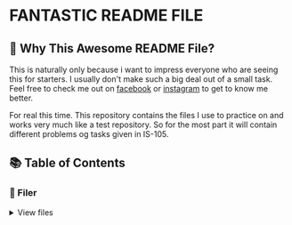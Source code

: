 # FANTASTIC README FILE


## 🤔 Why This Awesome README File?

This is naturally only because i want to impress everyone who are seeing this for starters. I usually don't make such a big deal out of a small task. Feel free to check me out on [facebook](https://www.youtube.com/watch?v=dQw4w9WgXcQ) or [instagram](https://www.youtube.com/watch?v=dQw4w9WgXcQ) to get to know me better.

For real this time. This repository contains the files I use to practice on and works very much like a test
repository. So for the most part it will contain different problems og tasks given in IS-105.


## 📚 Table of Contents

### 📃 Filer

<details>
<summary>View files</summary>

#### Java prosjekter

<details>
<summary>Java Code</summary>

##### Printe navn

- [PrintName.java](https://github.com/LarsHusfloen/repo/blob/main/Java%20code/PrintName.java)
- [PrintName.class](https://github.com/LarsHusfloen/repo/blob/main/Java%20code/PrintName.class)

#### Printe om været

- [BrightDay.java](https://github.com/LarsHusfloen/repo/blob/main/Java%20code/BrightDay.java)
- [BrightDay.class](https://github.com/LarsHusfloen/repo/blob/main/Java%20code/BrightDay.class)

</details>

#### Resterende filer

<details>
 <summary>Tekst filer</summary>

- Test.txt

